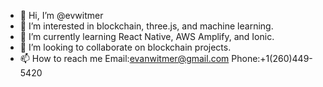 - 👋 Hi, I’m @evwitmer
- 👀 I’m interested in blockchain, three.js, and machine learning.
- 🌱 I’m currently learning React Native, AWS Amplify, and Ionic.
- 💞️ I’m looking to collaborate on blockchain projects.
- 📫 How to reach me Email:evanwitmer@gmail.com  Phone:+1(260)449-5420

<!---
evwitmer/evwitmer is a ✨ special ✨ repository because its `README.md` (this file) appears on your GitHub profile.
You can click the Preview link to take a look at your changes.
--->
